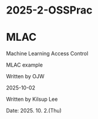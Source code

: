 # 2025-2-OSSPrac
# MLAC
Machine Learning Access Control

MLAC example


Written by OJW

2025-10-02

Written by Kilsup Lee

Date: 2025. 10. 2.(Thu)

